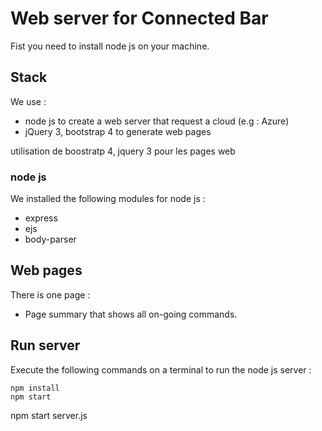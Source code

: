  # Web server for Connected Bar
 
 Fist you need to install node js on your machine.
 
 ## Stack
 
 We use : 
 
 - node js to create a web server that request a cloud (e.g : Azure)
 - jQuery 3, bootstrap 4 to generate web pages
 
 utilisation de boostratp 4, jquery 3 pour les pages web
 
 
 ### node js
 
 We installed the following modules for node js : 
 
 - express
 - ejs
 - body-parser
 
 
 ## Web pages
 
 There is one page : 
 
 - Page summary that shows all on-going commands.
 
 ## Run server
 
 Execute the following commands on a terminal to run the node js server : 
 
    npm install 
    npm start 


npm start server.js